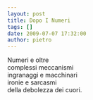 ```yaml
---
layout: post
title: Dopo I Numeri
tags: []
date: 2009-07-07 17:32:00
author: pietro
---
```

Numeri e oltre<br/>complessi meccanismi<br/>ingranaggi e macchinari<br/>ironie e sarcasmi<br/>della debolezza dei cuori.
